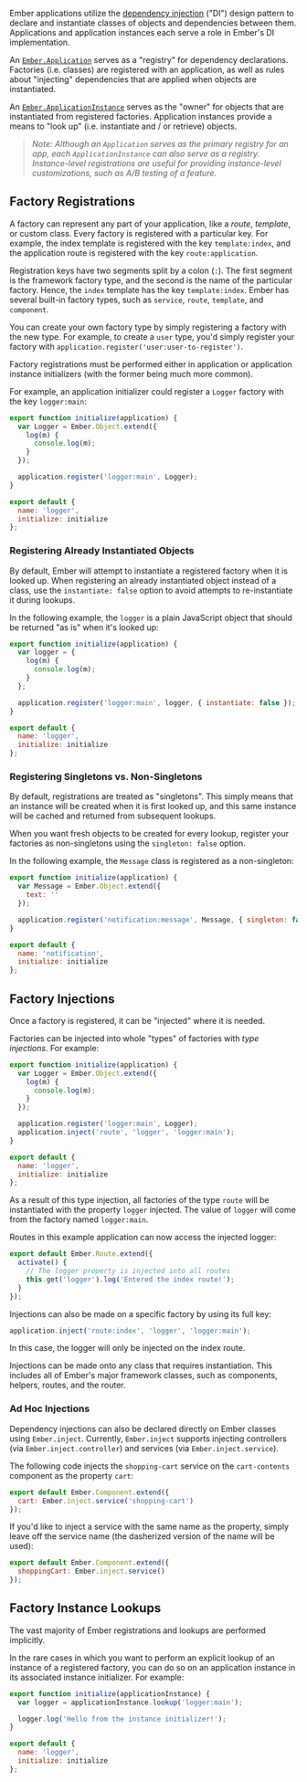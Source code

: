 Ember applications utilize the [dependency injection](https://en.wikipedia.org/wiki/Dependency_injection)
("DI") design pattern to declare and instantiate classes of objects and dependencies between them.
Applications and application instances each serve a role in Ember's DI implementation.

An [`Ember.Application`][1] serves as a "registry" for dependency declarations.
Factories (i.e. classes) are registered with an application,
as well as rules about "injecting" dependencies that are applied when objects are instantiated.

An [`Ember.ApplicationInstance`][2] serves as the "owner" for objects that are instantiated from registered factories.
Application instances provide a means to "look up" (i.e. instantiate and / or retrieve) objects.

> _Note: Although an `Application` serves as the primary registry for an app,
each `ApplicationInstance` can also serve as a registry.
Instance-level registrations are useful for providing instance-level customizations,
such as A/B testing of a feature._

[1]: http://emberjs.com/api/classes/Ember.Application.html
[2]: http://emberjs.com/api/classes/Ember.ApplicationInstance.html

## Factory Registrations

A factory can represent any part of your application, like a _route_, _template_, or custom class.
Every factory is registered with a particular key.
For example, the index template is registered with the key `template:index`,
and the application route is registered with the key `route:application`.

Registration keys have two segments split by a colon (`:`).
The first segment is the framework factory type, and the second is the name of the particular factory.
Hence, the `index` template has the key `template:index`.
Ember has several built-in factory types, such as `service`, `route`, `template`, and `component`.

You can create your own factory type by simply registering a factory with the new type.
For example, to create a `user` type,
you'd simply register your factory with `application.register('user:user-to-register')`.

Factory registrations must be performed either in application
or application instance initializers (with the former being much more common).

For example, an application initializer could register a `Logger` factory with the key `logger:main`:

```javascript {data-filename=app/initializers/logger.js}
export function initialize(application) {
  var Logger = Ember.Object.extend({
    log(m) {
      console.log(m);
    }
  });

  application.register('logger:main', Logger);
}

export default {
  name: 'logger',
  initialize: initialize
};
```

### Registering Already Instantiated Objects

By default, Ember will attempt to instantiate a registered factory when it is looked up.
When registering an already instantiated object instead of a class,
use the `instantiate: false` option to avoid attempts to re-instantiate it during lookups.

In the following example, the `logger` is a plain JavaScript object that should
be returned "as is" when it's looked up:

```javascript {data-filename=app/initializers/logger.js}
export function initialize(application) {
  var logger = {
    log(m) {
      console.log(m);
    }
  };

  application.register('logger:main', logger, { instantiate: false });
}

export default {
  name: 'logger',
  initialize: initialize
};
```

### Registering Singletons vs. Non-Singletons

By default, registrations are treated as "singletons".
This simply means that an instance will be created when it is first looked up,
and this same instance will be cached and returned from subsequent lookups.

When you want fresh objects to be created for every lookup,
register your factories as non-singletons using the `singleton: false` option.

In the following example, the `Message` class is registered as a non-singleton:

```javascript {data-filename=app/initializers/notification.js}
export function initialize(application) {
  var Message = Ember.Object.extend({
    text: ''
  });

  application.register('notification:message', Message, { singleton: false });
}

export default {
  name: 'notification',
  initialize: initialize
};
```

## Factory Injections

Once a factory is registered, it can be "injected" where it is needed.

Factories can be injected into whole "types" of factories with *type injections*. For example:

```javascript {data-filename=app/initializers/logger.js}
export function initialize(application) {
  var Logger = Ember.Object.extend({
    log(m) {
      console.log(m);
    }
  });

  application.register('logger:main', Logger);
  application.inject('route', 'logger', 'logger:main');
}

export default {
  name: 'logger',
  initialize: initialize
};
```

As a result of this type injection,
all factories of the type `route` will be instantiated with the property `logger` injected.
The value of `logger` will come from the factory named `logger:main`.

Routes in this example application can now access the injected logger:

```javascript {data-filename=app/routes/index.js}
export default Ember.Route.extend({
  activate() {
    // The logger property is injected into all routes
    this.get('logger').log('Entered the index route!');
  }
});
```

Injections can also be made on a specific factory by using its full key:

```js
application.inject('route:index', 'logger', 'logger:main');
```

In this case, the logger will only be injected on the index route.

Injections can be made onto any class that requires instantiation.
This includes all of Ember's major framework classes, such as components, helpers, routes, and the router.

### Ad Hoc Injections

Dependency injections can also be declared directly on Ember classes using `Ember.inject`.
Currently, `Ember.inject` supports injecting controllers (via `Ember.inject.controller`)
and services (via `Ember.inject.service`).

The following code injects the `shopping-cart` service on the `cart-contents` component as the property `cart`:

```javascript {data-filename=app/components/cart-contents.js}
export default Ember.Component.extend({
  cart: Ember.inject.service('shopping-cart')
});
```

If you'd like to inject a service with the same name as the property,
simply leave off the service name (the dasherized version of the name will be used):

```javascript {data-filename=app/components/cart-contents.js}
export default Ember.Component.extend({
  shoppingCart: Ember.inject.service()
});
```

## Factory Instance Lookups

The vast majority of Ember registrations and lookups are performed implicitly.

In the rare cases in which you want to perform an explicit lookup of an instance of a registered factory,
you can do so on an application instance in its associated instance initializer.
For example:

```javascript {data-filename=app/instance-initializers/logger.js}
export function initialize(applicationInstance) {
  var logger = applicationInstance.lookup('logger:main');

  logger.log('Hello from the instance initializer!');
}

export default {
  name: 'logger',
  initialize: initialize
};
```

